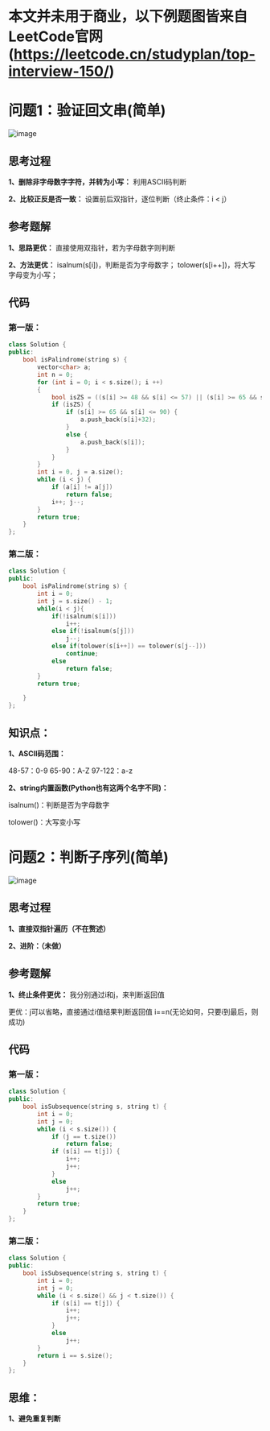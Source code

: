 # 本文并未用于商业，以下例题图皆来自LeetCode官网(https://leetcode.cn/studyplan/top-interview-150/) 

# 问题1：验证回文串(简单)
![image](https://github.com/user-attachments/assets/95bab455-76d4-4035-8f49-8a81ca3c8fe5)

## 思考过程
**1、删除非字母数字字符，并转为小写：**
利用ASCII码判断

**2、比较正反是否一致：**
设置前后双指针，逐位判断（终止条件：i < j）

## 参考题解
**1、思路更优：**
直接使用双指针，若为字母数字则判断

**2、方法更优：**
isalnum(s[i])，判断是否为字母数字；
tolower(s[i++])，将大写字母变为小写；

## 代码
### 第一版：
```C++
class Solution {
public:
	bool isPalindrome(string s) {
		vector<char> a;
		int n = 0;
		for (int i = 0; i < s.size(); i ++)
		{
			bool isZS = ((s[i] >= 48 && s[i] <= 57) || (s[i] >= 65 && s[i] <= 90) || (s[i] >= 97 && s[i] <= 122));
			if (isZS) {
				if (s[i] >= 65 && s[i] <= 90) {
					a.push_back(s[i]+32);
				}
				else {
					a.push_back(s[i]);
				}
			}
		}
		int i = 0, j = a.size();
		while (i < j) {
			if (a[i] != a[j])
				return false;
			i++; j--;
		}
		return true;
	}
};
```

### 第二版：
```C++
class Solution {
public:
    bool isPalindrome(string s) {
        int i = 0;
        int j = s.size() - 1;
        while(i < j){
            if(!isalnum(s[i]))
                i++;
            else if(!isalnum(s[j]))
                j--;
            else if(tolower(s[i++]) == tolower(s[j--]))
                continue;
            else
                return false;
        }
		return true;

    }
};
```

## 知识点：
**1、ASCII码范围：**

48-57：0-9
65-90：A-Z
97-122：a-z

**2、string内置函数(Python也有这两个名字不同)：**

isalnum()：判断是否为字母数字

tolower()：大写变小写

# 问题2：判断子序列(简单)
![image](https://github.com/user-attachments/assets/4b7d11d8-c40d-489e-a1f7-55e7c4c40859)

## 思考过程
**1、直接双指针遍历（不在赘述）**

**2、进阶：（未做）**

## 参考题解
**1、终止条件更优：**
我分别通过i和j，来判断返回值

更优：j可以省略，直接通过i值结果判断返回值 i==n(无论如何，只要i到最后，则成功)

## 代码
### 第一版：
```C++
class Solution {
public:
	bool isSubsequence(string s, string t) {
		int i = 0;
		int j = 0;
		while (i < s.size()) {
			if (j == t.size())
				return false;
			if (s[i] == t[j]) {
				i++; 
				j++;
			}
			else
				j++;
		}
		return true;
	}
};
```

### 第二版：
```C++
class Solution {
public:
	bool isSubsequence(string s, string t) {
		int i = 0;
		int j = 0;
		while (i < s.size() && j < t.size()) {
			if (s[i] == t[j]) {
				i++; 
				j++;
			}
			else
				j++;
		}
		return i == s.size();
	}
};
```

## 思维：
**1、避免重复判断**
